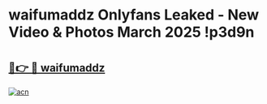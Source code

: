 # waifumaddz Onlyfans Leaked - New Video & Photos March 2025 !p3d9n

# <h2><a href="https://kckdae.iuczelnia.edu.pl?title=waifumaddz&ref=p3d9n">🔗👉 🔴 waifumaddz</a></h2>

[![acn](https://github.com/user-attachments/assets/0f9c940e-d8b0-45ae-aac7-cd30a18b3e1c)](https://kckdae.iuczelnia.edu.pl?title=waifumaddz&ref=p3d9n)

